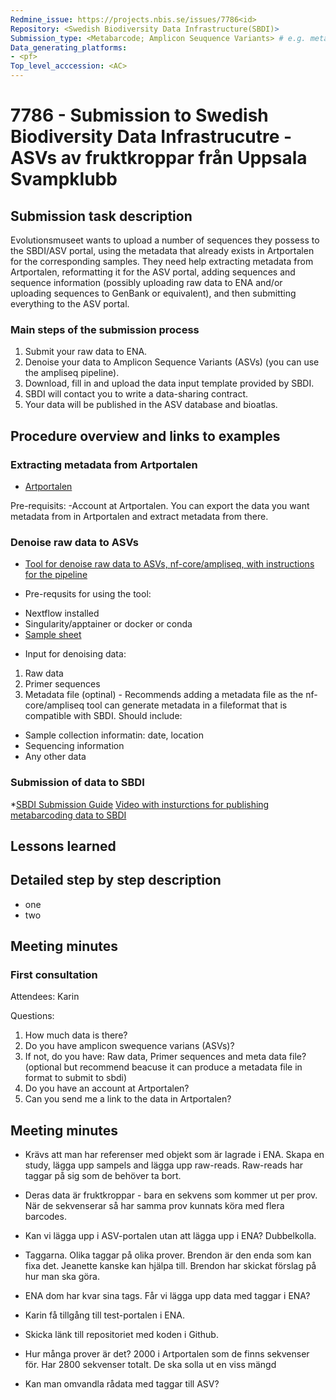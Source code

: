 ```yaml
---
Redmine_issue: https://projects.nbis.se/issues/7786<id>
Repository: <Swedish Biodiversity Data Infrastructure(SBDI)>
Submission_type: <Metabarcode; Amplicon Seuquence Variants> # e.g. metagenome, WGS, assembly, - IF RELEVANT
Data_generating_platforms:
- <pf>
Top_level_acccession: <AC>
---
```


# 7786 - Submission to Swedish Biodiversity Data Infrastrucutre - ASVs av fruktkroppar från Uppsala Svampklubb

## Submission task description
Evolutionsmuseet wants to upload a number of sequences they possess to the SBDI/ASV portal, using the metadata that already exists in Artportalen for the corresponding samples. They need help extracting metadata from Artportalen, reformatting it for the ASV portal, adding sequences and sequence information (possibly uploading raw data to ENA and/or uploading sequences to GenBank or equivalent), and then submitting everything to the ASV portal.

### Main steps of the submission process 
1. Submit your raw data to ENA.
2. Denoise your data to Amplicon Sequence Variants (ASVs) (you can use the ampliseq pipeline).
3. Download, fill in and upload the data input template provided by SBDI.
4. SBDI will contact you to write a data-sharing contract.
5. Your data will be published in the ASV database and bioatlas.


## Procedure overview and links to examples

### Extracting metadata from Artportalen

* [Artportalen](https://www.artportalen.se/ViewSighting/SearchSighting)

Pre-requisits:
-Account at Artportalen. You can export the data you want metadata from in Artportalen and extract metadata from there. 

### Denoise raw data to ASVs
* [Tool for denoise raw data to ASVs, nf-core/ampliseq, with instructions for the pipeline](https://nf-co.re/ampliseq/1.2.0) 

* Pre-requsits for using the tool:
- Nextflow installed 
- Singularity/apptainer or docker or conda
- [Sample sheet](https://github.com/nf-core/ampliseq/blob/master/assets/samplesheet.tsv)

* Input for denoising data: 
1. Raw data 
2. Primer sequences 
3. Metadata file (optinal) - Recommends adding a metadata file as the nf-core/ampliseq tool can generate metadata in a fileformat that is compatible with SBDI. Should include:
- Sample collection informatin: date, location
- Sequencing information 
- Any other data 


### Submission of data to SBDI 

*[SBDI Submission Guide](https://asv-portal.biodiversitydata.se/submit)
 [Video with insturctions for publishing metabarcoding data to SBDI](https://www.youtube.com/watch?v=a9ABLK0OzjU)


## Lessons learned
<!-- What went well? What did not went so well? What would you have done differently? -->

## Detailed step by step description

* one
* two


## Meeting minutes 

### First consultation 
Attendees: Karin

Questions: 
1. How much data is there? 
2. Do you have amplicon swequence varians (ASVs)? 
3. If not, do you have: Raw data, Primer sequences and meta data file? (optional but recommend beacuse it can produce a metadata file in format to submit to sbdi)
4. Do you have an account at Artportalen? 
5. Can you send me a link to the data in Artportalen? 

 

## Meeting minutes 

* Krävs att man har referenser med objekt som är lagrade i ENA. Skapa en study, lägga upp sampels and lägga upp raw-reads. Raw-reads har taggar på sig som de behöver ta bort. 
* Deras data är fruktkroppar - bara en sekvens som kommer ut per prov. När de sekvenserar så har samma prov kunnats köra med flera barcodes. 

* Kan vi lägga upp i ASV-portalen utan att lägga upp i ENA? Dubbelkolla. 

* Taggarna. Olika taggar på olika prover. Brendon är den enda som kan fixa det. Jeanette kanske kan hjälpa till. Brendon har skickat förslag på hur man ska göra. 
* ENA dom har kvar sina tags. Får vi lägga upp data med taggar i ENA? 

* Karin få tillgång till test-portalen i ENA. 
* Skicka länk till repositoriet med koden i Github. 

* Hur många prover är det? 2000 i Artportalen som de finns sekvenser för. Har 2800 sekvenser totalt. De ska solla ut en viss mängd 

* Kan man omvandla rådata med taggar till ASV? 